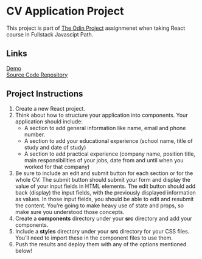 # CV Application Project

This project is part of [The Odin Project](https://www.theodinproject.com/) assignmenet when taking React course in Fullstack Javascipt Path.

## Links

[Demo](https://react-cv-builder-716da.web.app)<br>
[Source Code Repository](https://github.com/fuadmln/react-cvbuilder)

## Project Instructions

1. Create a new React project.
2. Think about how to structure your application into components. Your application should include:
   - A section to add general information like name, email and phone number.
   - A section to add your educational experience (school name, title of study and date of study)
   - A section to add practical experience (company name, position title, main responsibilities of your jobs, date from and until when you worked for that company)
3. Be sure to include an edit and submit button for each section or for the whole CV. The submit button should submit your form and display the value of your input fields in HTML elements. The edit button should add back (display) the input fields, with the previously displayed information as values. In those input fields, you should be able to edit and resubmit the content. You’re going to make heavy use of state and props, so make sure you understood those concepts.
4. Create a **components** directory under your **src** directory and add your components.
5. Include a **styles** directory under your **src** directory for your CSS files. You’ll need to import these in the component files to use them.
6. Push the results and deploy them with any of the options mentioned below!
